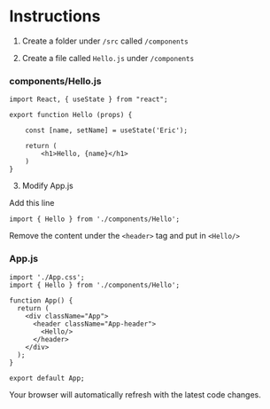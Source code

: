 
# Instructions

1. Create a folder under `/src` called `/components`

2. Create a file called `Hello.js` under `/components`

### components/Hello.js
```
import React, { useState } from "react";

export function Hello (props) {

    const [name, setName] = useState('Eric');

    return (
        <h1>Hello, {name}</h1>
    )
}
```

3. Modify App.js

Add this line
```
import { Hello } from './components/Hello';
```

Remove the content under the `<header>` tag and put in `<Hello/>`

### App.js
```
import './App.css';
import { Hello } from './components/Hello';

function App() {
  return (
    <div className="App">
      <header className="App-header">
        <Hello/>
      </header>
    </div>
  );
}

export default App;
```

Your browser will automatically refresh with the latest code changes.
